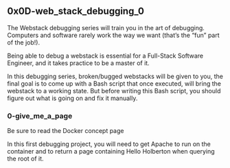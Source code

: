 ## 0x0D-web_stack_debugging_0
The Webstack debugging series will train you in the art of debugging. Computers and software rarely work the way we want (that’s the “fun” part of the job!).

Being able to debug a webstack is essential for a Full-Stack Software Engineer, and it takes practice to be a master of it.

In this debugging series, broken/bugged webstacks will be given to you, the final goal is to come up with a Bash script that once executed, will bring the webstack to a working state. But before writing this Bash script, you should figure out what is going on and fix it manually.

### 0-give_me_a_page

Be sure to read the Docker concept page

In this first debugging project, you will need to get Apache to run on the container and to return a page containing Hello Holberton when querying the root of it.
